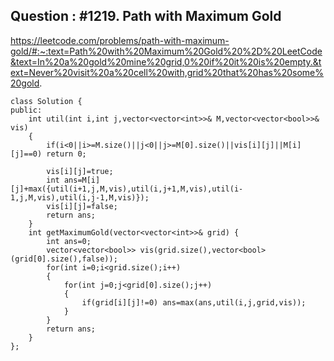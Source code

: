 ## Question : #1219. Path with Maximum Gold <br> 
https://leetcode.com/problems/path-with-maximum-gold/#:~:text=Path%20with%20Maximum%20Gold%20%2D%20LeetCode&text=In%20a%20gold%20mine%20grid,0%20if%20it%20is%20empty.&text=Never%20visit%20a%20cell%20with,grid%20that%20has%20some%20gold.


```
class Solution {
public:
    int util(int i,int j,vector<vector<int>>& M,vector<vector<bool>>& vis)
    {
        if(i<0||i>=M.size()||j<0||j>=M[0].size()||vis[i][j]||M[i][j]==0) return 0;
        
        vis[i][j]=true;
        int ans=M[i][j]+max({util(i+1,j,M,vis),util(i,j+1,M,vis),util(i-1,j,M,vis),util(i,j-1,M,vis)});
        vis[i][j]=false;
        return ans;
    }
    int getMaximumGold(vector<vector<int>>& grid) {
        int ans=0;
        vector<vector<bool>> vis(grid.size(),vector<bool>(grid[0].size(),false));
        for(int i=0;i<grid.size();i++)
        {
            for(int j=0;j<grid[0].size();j++)
            {
                if(grid[i][j]!=0) ans=max(ans,util(i,j,grid,vis));
            }
        }
        return ans;
    }
};
```
